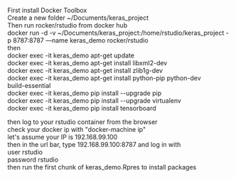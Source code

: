 First install Docker Toolbox <br>
Create a new folder ~/Documents/keras_project<br>
Then run rocker/rstudio from docker hub<br>
docker run -d -v ~/Documents/keras_project:/home/rstudio/keras_project -p 8787:8787 —name keras_demo rocker/rstudio<br>
then<br>
docker exec -it keras_demo apt-get update<br>
docker exec -it keras_demo apt-get install libxml2-dev<br>
docker exec -it keras_demo apt-get install zlib1g-dev<br>
docker exec -it keras_demo apt-get install python-pip python-dev<br> build-essential<br>
docker exec -it keras_demo pip install --upgrade pip<br>
docker exec -it keras_demo pip install --upgrade virtualenv<br>
docker exec -it keras_demo pip install tensorboard<br>

then log to your rstudio container from the browser<br>
check your docker ip with "docker-machine ip"<br>
let's assume your IP is 192.168.99.100<br>
then in the url bar, type 192.168.99.100:8787 and log in with<br>
user rstudio<br>
password rstudio<br>
then run the first chunk of keras_demo.Rpres to install packages<br>
